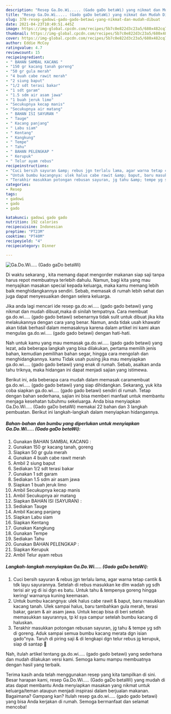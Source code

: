 ```yaml
---
description: "Resep Ga.Do.Wi..... (Gado gaDo betaWi) yang nikmat dan Mudah Dibuat"
title: "Resep Ga.Do.Wi..... (Gado gaDo betaWi) yang nikmat dan Mudah Dibuat"
slug: 378-resep-gadowi-gado-gado-betawi-yang-nikmat-dan-mudah-dibuat
date: 2021-04-23T10:49:51.445Z
image: https://img-global.cpcdn.com/recipes/5b7c0e822d3c23a5/680x482cq70/gadowi-gado-gado-betawi-foto-resep-utama.jpg
thumbnail: https://img-global.cpcdn.com/recipes/5b7c0e822d3c23a5/680x482cq70/gadowi-gado-gado-betawi-foto-resep-utama.jpg
cover: https://img-global.cpcdn.com/recipes/5b7c0e822d3c23a5/680x482cq70/gadowi-gado-gado-betawi-foto-resep-utama.jpg
author: Eddie McCoy
ratingvalue: 4.7
reviewcount: 15
recipeingredient:
- " BAHAN SAMBAL KACANG "
- "150 gr kacang tanah goreng"
- "50 gr gula merah"
- "4 buah cabe rawit merah"
- "2 siung baput"
- "1/2 sdt terasi bakar"
- "1 sdt garam"
- "1.5 sdm air asam jawa"
- "1 buah jeruk limo"
- "Secukupnya kecap manis"
- "Secukupnya air matang"
- " BAHAN ISI SAYURAN "
- " Tauge"
- " Kacang panjang"
- " Labu siam"
- " Kentang"
- " Kangkung"
- " Tempe"
- " Tahu"
- " BAHAN PELENGKAP "
- " Kerupuk"
- " Telur ayam rebus"
recipeinstructions:
- "Cuci bersih sayuran &amp; rebus jgn terlalu lama, agar warna tetap cantik &amp; tdk layu sayurannya. Setelah di rebus masukkan ke dlm wadah yg sdh terisi air yg di isi dgn es batu. Untuk tahu &amp; tempenya goreng hingga kering/ warnanya kuning keemasan."
- "Untuk bumbu kacangnya: ulek halus cabe rawit &amp; baput, baru masukkan kacang tanah. Ulek sampai halus, baru tambahkan gula merah, terasi bakar, garam &amp; air asam jawa. Untuk kecap bisa di beri setelah memasukkan sayurannya, tp kl sya campur setelah bumbu kacang di haluskan."
- "Terakhir masukkan potongan rebusan sayuran, jg tahu &amp; tempe yg sdh di goreng. Aduk sampai semua bumbu kacang merata dgn isian gado&#34;nya. Taruh di piring saji &amp; di lengkapi dgn telur rebus jg kerupuk, siap di santap 🤤"
categories:
- Resep
tags:
- gadowi
- gado
- gado

katakunci: gadowi gado gado 
nutrition: 192 calories
recipecuisine: Indonesian
preptime: "PT23M"
cooktime: "PT40M"
recipeyield: "4"
recipecategory: Dinner

---
```



![Ga.Do.Wi..... (Gado gaDo betaWi)](https://img-global.cpcdn.com/recipes/5b7c0e822d3c23a5/680x482cq70/gadowi-gado-gado-betawi-foto-resep-utama.jpg)

Di waktu  sekarang , kita memang dapat mengorder makanan siap saji tanpa harus repot membuatnya terlebih dahulu. Namun, bagi kita yang mau menyajikan masakan special kepada keluarga, maka kamu memang lebih baik menghidangkannya sendiri. Sebab, memasak di rumah lebih sehat dan juga dapat menyesuaikan dengan selera keluarga.

Jika anda lagi mencari ide resep ga.do.wi..... (gado gado betawi) yang nikmat dan mudah dibuat,maka di sinilah tempatnya. Cara membuat ga.do.wi..... (gado gado betawi)  sebenarnya tidak sulit untuk dibuat jika kita melakukannya dengan cara yang benar. Namun, anda tidak usah khawatir akan tidak berhasil dalam memasaknya 
karena dalam artikel ini kami akan mengulas ga.do.wi..... (gado gado betawi) dengan hati-hati.  



Nah untuk kamu yang mau memasak ga.do.wi..... (gado gado betawi) yang lezat, ada beberapa langkah yang bisa dilakukan, pertama memilih jenis bahan, kemudian pemilihan bahan segar, hingga cara mengolah dan menghidangkannya. kamu Tidak usah pusing jika mau menyiapkan ga.do.wi..... (gado gado betawi) yang enak di rumah. Sebab, asalkan anda  tahu triknya, maka hidangan ini dapat menjadi sajian yang istimewa.

Berikut ini, ada beberapa cara mudah dalam memasak caramembuat ga.do.wi..... (gado gado betawi) yang siap dihidangkan. Sekarang, yuk kita coba siapkan ga.do.wi..... (gado gado betawi) sendiri di rumah. Tetap dengan bahan sederhana, sajian ini bisa memberi manfaat untuk membantu menjaga kesehatan tubuhmu sekeluarga. Anda bisa menyiapkan Ga.Do.Wi..... (Gado gaDo betaWi) memakai 22 bahan dan 3 langkah pembuatan. Berikut ini langkah-langkah dalam menyiapkan hidangannya.

<!--inarticleads1-->

##### Bahan-bahan dan bumbu yang diperlukan untuk menyiapkan Ga.Do.Wi..... (Gado gaDo betaWi):

1. Gunakan  BAHAN SAMBAL KACANG :
1. Gunakan 150 gr kacang tanah, goreng
1. Siapkan 50 gr gula merah
1. Gunakan 4 buah cabe rawit merah
1. Ambil 2 siung baput
1. Sediakan 1/2 sdt terasi bakar
1. Gunakan 1 sdt garam
1. Sediakan 1.5 sdm air asam jawa
1. Siapkan 1 buah jeruk limo
1. Ambil Secukupnya kecap manis
1. Ambil Secukupnya air matang
1. Siapkan  BAHAN ISI (SAYURAN) :
1. Sediakan  Tauge
1. Ambil  Kacang panjang
1. Siapkan  Labu siam
1. Siapkan  Kentang
1. Gunakan  Kangkung
1. Gunakan  Tempe
1. Sediakan  Tahu
1. Gunakan  BAHAN PELENGKAP :
1. Siapkan  Kerupuk
1. Ambil  Telur ayam rebus




<!--inarticleads2-->

##### Langkah-langkah menyiapkan Ga.Do.Wi..... (Gado gaDo betaWi):

1. Cuci bersih sayuran &amp; rebus jgn terlalu lama, agar warna tetap cantik &amp; tdk layu sayurannya. Setelah di rebus masukkan ke dlm wadah yg sdh terisi air yg di isi dgn es batu. Untuk tahu &amp; tempenya goreng hingga kering/ warnanya kuning keemasan.
1. Untuk bumbu kacangnya: ulek halus cabe rawit &amp; baput, baru masukkan kacang tanah. Ulek sampai halus, baru tambahkan gula merah, terasi bakar, garam &amp; air asam jawa. Untuk kecap bisa di beri setelah memasukkan sayurannya, tp kl sya campur setelah bumbu kacang di haluskan.
1. Terakhir masukkan potongan rebusan sayuran, jg tahu &amp; tempe yg sdh di goreng. Aduk sampai semua bumbu kacang merata dgn isian gado&#34;nya. Taruh di piring saji &amp; di lengkapi dgn telur rebus jg kerupuk, siap di santap 🤤




Nah, itulah artikel tentang  ga.do.wi..... (gado gado betawi)  yang sederhana dan mudah dilakukan versi kami. Semoga kamu mampu membuatnya dengan hasil yang terbaik. 

Terima kasih anda telah menggunakan resep yang kita tampilkan di sini. Besar harapan kami, resep  Ga.Do.Wi..... (Gado gaDo betaWi) yang mudah di atas dapat membantu Anda menyiapkan masakan yang nikmat untuk keluarga/teman ataupun menjadi inspirasi dalam berjualan makanan. Bagaimana? Gampang kan? Itulah resep ga.do.wi..... (gado gado betawi) yang bisa Anda kerjakan di rumah. Semoga bermanfaat dan selamat mencoba!

